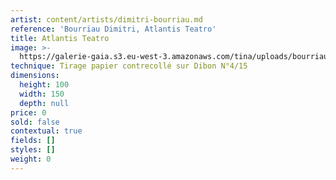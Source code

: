```yaml
---
artist: content/artists/dimitri-bourriau.md
reference: 'Bourriau Dimitri, Atlantis Teatro'
title: Atlantis Teatro
image: >-
  https://galerie-gaia.s3.eu-west-3.amazonaws.com/tina/uploads/bourriau-dimitri/galerie-gaia-DimitriBourriau_AtlantisTeatro_2020.jpg
technique: Tirage papier contrecollé sur Dibon N°4/15
dimensions:
  height: 100
  width: 150
  depth: null
price: 0
sold: false
contextual: true
fields: []
styles: []
weight: 0
---
```


